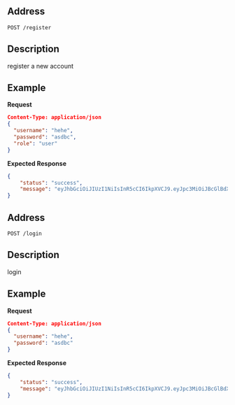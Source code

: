 ## Address

    POST /register

## Description
register a new account

## Example
**Request**

``` json
Content-Type: application/json
{
  "username": "hehe",
  "password": "asdbc",
  "role": "user"
}
```

**Expected Response**

``` json
{
    "status": "success",
    "message": "eyJhbGciOiJIUzI1NiIsInR5cCI6IkpXVCJ9.eyJpc3MiOiJBcGlBdXRoIiwic3ViIjoiNWEzN2RmMzY3NDgwMTkxNGE4ODJhYzI2IiwiaWF0IjoxNTEzNjExMDYyNDU5LCJleHAiOjE1MTM2OTc0NjI0NTl9.23z_nXfnIHzO_SsSd9VUHoJQWlt6Qe5QLoTqF27QJSI"
}
```

## Address

    POST /login

## Description
login

## Example
**Request**

``` json
Content-Type: application/json
{
  "username": "hehe",
  "password": "asdbc"
}
```

**Expected Response**

``` json
{
    "status": "success",
    "message": "eyJhbGciOiJIUzI1NiIsInR5cCI6IkpXVCJ9.eyJpc3MiOiJBcGlBdXRoIiwic3ViIjoiNWEzN2RmMzY3NDgwMTkxNGE4ODJhYzI2IiwiaWF0IjoxNTEzNjExMDYyNDU5LCJleHAiOjE1MTM2OTc0NjI0NTl9.23z_nXfnIHzO_SsSd9VUHoJQWlt6Qe5QLoTqF27QJSI"
}
```
